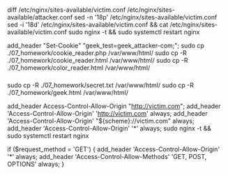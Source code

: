 ###
diff /etc/nginx/sites-available/victim.conf /etc/nginx/sites-available/attacker.conf
sed -n '18p' /etc/nginx/sites-available/victim.conf
sed -i '18d' /etc/nginx/sites-available/victim.conf && cat /etc/nginx/sites-available/victim.conf
sudo nginx -t && sudo systemctl restart nginx

add_header "Set-Cookie" "geek_test=geek_attacker-com;";
sudo cp ./07_homework/cookie_reader.php /var/www/html/
sudo cp -R ./07_homework/cookie_reader.html /var/www/html/
sudo cp -R ./07_homework/color_reader.html /var/www/html/

###
sudo cp -R ./07_homework/secret.txt /var/www/html/
sudo cp -R ./07_homework/geek.html /var/www/html/

add_header Access-Control-Allow-Origin "http://victim.com";
add_header 'Access-Control-Allow-Origin' 'http://victim.com' always;
add_header 'Access-Control-Allow-Origin' "${scheme}://victim.com" always;
add_header 'Access-Control-Allow-Origin' '*' always;
sudo nginx -t && sudo systemctl restart nginx

if ($request_method = 'GET') {
        add_header 'Access-Control-Allow-Origin' '*' always;
        add_header 'Access-Control-Allow-Methods' 'GET, POST, OPTIONS' always;
        }

